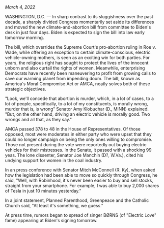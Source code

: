 <!---
--- !Metadata
slug: bipartisan
title: Bipartisan Legislation Criminalizes Abortion, But Exempts EV Drivers
description: Compromise at last
show_on_home_page: True
filename: Bipartisan
--->

_March 4, 2022_

WASHINGTON, D.C. — In sharp contrast to its sluggishness over the past decade, a sharply divided Congress momentarily set aside its differences and moved the new climate-and-abortion bill from committee to Biden's desk in just four days. Biden is expected to sign the bill into law early tomorrow morning.

The bill, which overrides the Supreme Court's pro-abortion ruling in Roe v. Wade, while offering an exception to certain climate-conscious, electric vehicle-owning mothers, is seen as an exciting win for both parties. For years, the religious right has sought to protect the lives of the innocent unborn and also curtail the rights of women. Meanwhile, enterprising Democrats have recently been maneuvering to profit from growing calls to save our warming planet from impending doom. The bill, known as America's Moral Compromise Act or AMCA, neatly solves both of these strategic objectives.

"Look, we'll concede that abortion is murder, which, in a lot of cases, to a lot of people, specifically, to a lot of my constituents, is morally wrong, murder that is, is wrong" Senator Amy Klobuchar (D., MINN) explained. "But, on the other hand, driving an electric vehicle is morally good. Two wrongs and all that, as they say."

AMCA passed 378 to 48 in the House of Representatives. Of those opposed, most were moderates in either party who were upset that they could no longer campaign on being the only ones willing to compromise. Those not present during the vote were reportedly out buying electric vehicles for their mistresses. In the Senate, it passed with a shocking 99 yeas. The lone dissenter, Senator Joe Manchin (D?, W.Va.), cited his undying support for women in the coal industry.

In an press conference with Senator Mitch McConnell (R. Ky), when asked how the legislation had been able to move so quickly through Congress, he said, "Well, with Robinhood, it's never been easier to buy and sell stocks, straight from your smartphone. For example, I was able to buy 2,000 shares of Tesla in just 10 minutes yesterday."

In a joint statement, Planned Parenthood, Greenpeace and the Catholic Church said, "At least it's something, we guess."

At press time, rumors began to spread of singer BØRNS (of "Electric Love" fame) appearing at Biden's signing tomorrow.
